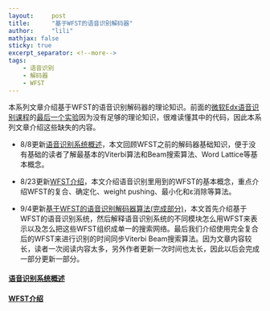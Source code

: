 ```yaml
---
layout:     post
title:      "基于WFST的语音识别解码器"
author:     "lili"
mathjax: false
sticky: true
excerpt_separator: <!--more-->
tags:
    - 语音识别
    - 解码器
    - WFST
---
```


本系列文章介绍基于WFST的语音识别解码器的理论知识。前面的[微软Edx语音识别课程](/2019/05/25/dev287x/)的[最后一个实验](/dev287x/decoder/)因为没有足够的理论知识，很难读懂其中的代码，因此本系列文章介绍这些缺失的内容。

* 8/8更新[语音识别系统概述](/wfst/overview/)，<span class='zz'>本文回顾WFST之前的解码器基础知识，便于没有基础的读者了解最基本的Viterbi算法和Beam搜索算法、Word Lattice等基本概念。</span>


* 8/23更新[WFST介绍](/wfst/wfst/)，<span class='zz'>本文介绍语音识别里用到的WFST的基本概念，重点介绍WFST的复合、确定化、weight pushing、最小化和ε消除等算法。</span>

* 9/4更新[基于WFST的语音识别解码器算法(完成部分)](/wfst/decoder/)，本文首先介绍基于WFST的语音识别系统，然后解释语音识别系统的不同模块怎么用WFST来表示以及怎么把这些WFST组织成单一的搜索网络。最后我们介绍使用完全复合后的WFST来进行识别的时间同步Viterbi Beam搜索算法。<span class='zz'>因为文章内容较长，读者一次阅读内容太多，另外作者更新一次时间也太长，因此以后会完成一部分更新一部分。</span>

 <!--more-->
 
 


#### [语音识别系统概述](/wfst/overview/)



#### [WFST介绍](/wfst/wfst/)
